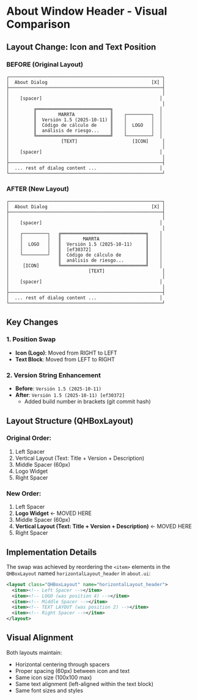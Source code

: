 # About Window Header - Visual Comparison

## Layout Change: Icon and Text Position

### BEFORE (Original Layout)

```
┌────────────────────────────────────────────────────────┐
│  About Dialog                                      [X] │
├────────────────────────────────────────────────────────┤
│                                                        │
│    [spacer]                                           │
│                                                        │
│         ╔═══════════════════════════╗                 │
│         ║        MARRTA             ║    ┌─────────┐  │
│         ║  Versión 1.5 (2025-10-11) ║    │         │  │
│         ║  Código de cálculo de     ║    │  LOGO   │  │
│         ║  análisis de riesgo...    ║    │         │  │
│         ╚═══════════════════════════╝    └─────────┘  │
│                   [TEXT]                    [ICON]     │
│                                                        │
│    [spacer]                                           │
│                                                        │
├────────────────────────────────────────────────────────┤
│  ... rest of dialog content ...                       │
└────────────────────────────────────────────────────────┘
```

### AFTER (New Layout)

```
┌────────────────────────────────────────────────────────┐
│  About Dialog                                      [X] │
├────────────────────────────────────────────────────────┤
│                                                        │
│    [spacer]                                           │
│                                                        │
│    ┌─────────┐   ╔═══════════════════════════════╗    │
│    │         │   ║        MARRTA                 ║    │
│    │  LOGO   │   ║  Versión 1.5 (2025-10-11)     ║    │
│    │         │   ║  [ef30372]                    ║    │
│    └─────────┘   ║  Código de cálculo de         ║    │
│                  ║  análisis de riesgo...        ║    │
│     [ICON]       ╚═══════════════════════════════╝    │
│                             [TEXT]                     │
│                                                        │
│    [spacer]                                           │
│                                                        │
├────────────────────────────────────────────────────────┤
│  ... rest of dialog content ...                       │
└────────────────────────────────────────────────────────┘
```

## Key Changes

### 1. Position Swap
- **Icon (Logo)**: Moved from RIGHT to LEFT
- **Text Block**: Moved from LEFT to RIGHT

### 2. Version String Enhancement
- **Before**: `Versión 1.5 (2025-10-11)`
- **After**: `Versión 1.5 (2025-10-11) [ef30372]`
  - Added build number in brackets (git commit hash)

## Layout Structure (QHBoxLayout)

### Original Order:
1. Left Spacer
2. Vertical Layout (Text: Title + Version + Description)
3. Middle Spacer (60px)
4. Logo Widget
5. Right Spacer

### New Order:
1. Left Spacer
2. **Logo Widget** ← MOVED HERE
3. Middle Spacer (60px)
4. **Vertical Layout (Text: Title + Version + Description)** ← MOVED HERE
5. Right Spacer

## Implementation Details

The swap was achieved by reordering the `<item>` elements in the `QHBoxLayout` named `horizontalLayout_header` in `about.ui`:

```xml
<layout class="QHBoxLayout" name="horizontalLayout_header">
  <item><!-- Left Spacer --></item>
  <item><!-- LOGO (was position 4) --></item>
  <item><!-- Middle Spacer --></item>
  <item><!-- TEXT LAYOUT (was position 2) --></item>
  <item><!-- Right Spacer --></item>
</layout>
```

## Visual Alignment

Both layouts maintain:
- Horizontal centering through spacers
- Proper spacing (60px) between icon and text
- Same icon size (100x100 max)
- Same text alignment (left-aligned within the text block)
- Same font sizes and styles
